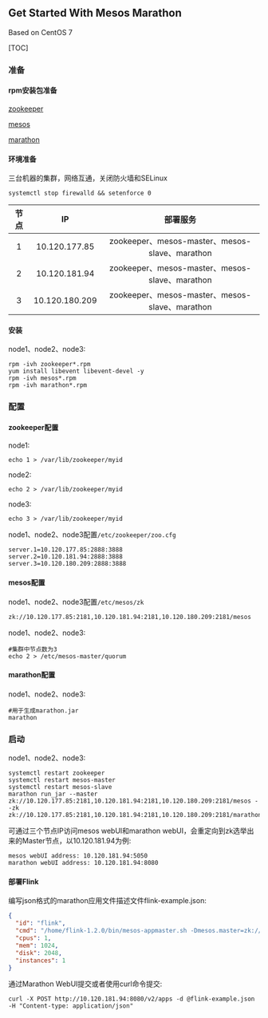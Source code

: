 ## Get Started With Mesos Marathon

Based on CentOS 7

[TOC]

### 准备

#### rpm安装包准备

[zookeeper](http://dl.marmotte.net/rpms/redhat/el7/x86_64/zookeeper-3.4.9-3.el7/zookeeper-3.4.9-3.el7.noarch.rpm)

[mesos](http://repos.mesosphere.com/el/7/x86_64/RPMS/mesos-1.1.0-2.0.107.centos701406.x86_64.rpm)

[marathon](http://repos.mesosphere.com/el-testing/6/x86_64/RPMS/marathon-1.4.0-1.0.560.el6.x86_64.rpm)

#### 环境准备

三台机器的集群，网络互通，关闭防火墙和SELinux

```shell
systemctl stop firewalld && setenforce 0
```

|  节点  |       IP       |                   部署服务                   |
| :--: | :------------: | :--------------------------------------: |
|  1   | 10.120.177.85  | zookeeper、mesos-master、mesos-slave、marathon |
|  2   | 10.120.181.94  | zookeeper、mesos-master、mesos-slave、marathon |
|  3   | 10.120.180.209 | zookeeper、mesos-master、mesos-slave、marathon |

#### 安装

node1、node2、node3:

```shell
rpm -ivh zookeeper*.rpm
yum install libevent libevent-devel -y
rpm -ivh mesos*.rpm
rpm -ivh marathon*.rpm
```

### 配置

#### zookeeper配置

node1:

```shell
echo 1 > /var/lib/zookeeper/myid
```

node2:

```shell
echo 2 > /var/lib/zookeeper/myid
```

node3:

```shell
echo 3 > /var/lib/zookeeper/myid
```

node1、node2、node3配置`/etc/zookeeper/zoo.cfg`

```
server.1=10.120.177.85:2888:3888
server.2=10.120.181.94:2888:3888
server.3=10.120.180.209:2888:3888
```

#### mesos配置

node1、node2、node3配置`/etc/mesos/zk`

```
zk://10.120.177.85:2181,10.120.181.94:2181,10.120.180.209:2181/mesos
```

node1、node2、node3:

```shell
#集群中节点数为3
echo 2 > /etc/mesos-master/quorum
```

#### marathon配置

node1、node2、node3:

```shell
#用于生成marathon.jar
marathon
```

### 启动

node1、node2、node3:

```shell
systemctl restart zookeeper
systemctl restart mesos-master
systemctl restart mesos-slave
marathon run_jar --master zk://10.120.177.85:2181,10.120.181.94:2181,10.120.180.209:2181/mesos --zk zk://10.120.177.85:2181,10.120.181.94:2181,10.120.180.209:2181/marathon
```

可通过三个节点IP访问mesos webUI和marathon webUI，会重定向到zk选举出来的Master节点，以10.120.181.94为例:

```
mesos webUI address: 10.120.181.94:5050
marathon webUI address: 10.120.181.94:8080
```

#### 部署Flink

编写json格式的marathon应用文件描述文件flink-example.json:

```json
{
  "id": "flink",
  "cmd": "/home/flink-1.2.0/bin/mesos-appmaster.sh -Dmesos.master=zk://10.120.177.85:2181,10.120.181.94:2181,10.120.180.209:2181/mesos -Dmesos.initial-tasks=3 -Dmesos.resourcemanager.tasks.cpus=1.0 -Dmesos.resourcemanager.tasks.mem=1024",
  "cpus": 1,
  "mem": 1024,
  "disk": 2048,
  "instances": 1
}
```

通过Marathon WebUI提交或者使用curl命令提交:

```shell
curl -X POST http://10.120.181.94:8080/v2/apps -d @flink-example.json -H "Content-type: application/json"
```



